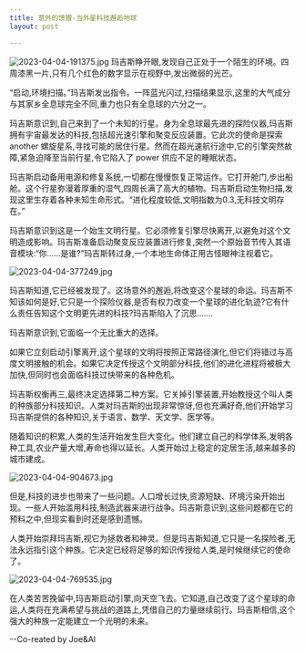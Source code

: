 ```yaml
---
title: 意外的馈赠-当外星科技邂逅地球
layout: post

---
```


![2023-04-04-191375.jpg](http://hijoe.net/assets/2023-04-04-191375.jpg)
玛吉斯睁开眼,发现自己正处于一个陌生的环境。四周漆黑一片,只有几个红色的数字显示在视野中,发出微弱的光芒。

“启动,环境扫描。”玛吉斯发出指令。一阵蓝光闪过,扫描结果显示,这里的大气成分与其家乡全息球完全不同,重力也只有全息球的六分之一。

玛吉斯意识到,自己来到了一个未知的行星。身为全息球最先进的探险仪器,玛吉斯拥有宇宙最发达的科技,包括超光速引擎和聚变反应装置。它此次的使命是探索 another 螺旋星系,寻找可能的居住行星。然而在超光速航行途中,它的引擎突然故障,紧急迫降至当前行星,令它陷入了 power 供应不足的睡眠状态。

玛吉斯启动备用电源和修复系统,一切都在慢慢恢复正常运作。它打开舱门,步出船舱。这个行星弥漫着厚重的湿气,四周长满了高大的植物。玛吉斯启动生物扫描,发现这里生存着各种未知生命形式。“进化程度较低,文明指数为0.3,无科技文明存在。”

玛吉斯意识到这是一个始生文明行星。它必须修复引擎尽快离开,以避免对这个文明造成影响。玛吉斯准备启动聚变反应装置进行修复,突然一个原始音节传入其语音模块:“你......是谁?”玛吉斯转过身,一个本地生命体正用古怪眼神注视着它。

![2023-04-04-377249.jpg](http://hijoe.net/assets/2023-04-04-377249.jpg)

玛吉斯知道,它已经被发现了。这场意外的邂逅,将改变这个星球的命运。玛吉斯不知该如何是好,它只是一个探险仪器,是否有权力改变一个星球的进化轨迹?它有什么责任告知这个文明更先进的科技?玛吉斯陷入了沉思.......

玛吉斯意识到,它面临一个无比重大的选择。

如果它立刻启动引擎离开,这个星球的文明将按照正常路径演化,但它们将错过与高度文明接触的机会。如果它决定传授这个文明部分科技,他们的进化进程将被极大加快,但同时也会面临科技过快带来的各种危机。

玛吉斯权衡再三,最终决定选择第二种方案。它关掉引擎装置,开始教授这个叫人类的种族部分科技知识。人类对玛吉斯的出现非常惊讶,但也充满好奇,他们开始学习玛吉斯提供的各种知识,关于语言、数学、天文学、医学等。

随着知识的积累,人类的生活开始发生巨大变化。他们建立自己的科学体系,发明各种工具,农业产量大增,寿命也得以延长。人类开始过上稳定的定居生活,越来越多的城市建成。

![2023-04-04-904673.jpg](http://hijoe.net/assets/2023-04-04-904673.jpg)

但是,科技的进步也带来了一些问题。人口增长过快,资源短缺、环境污染开始出现。一些人开始滥用科技,制造武器来进行战争。玛吉斯意识到,这些问题都在它的预料之中,但现实看到时还是感到遗憾。

人类开始崇拜玛吉斯,视它为拯救者和神灵。但是玛吉斯知道,它只是一名探险者,无法永远指引这个种族。它决定已经将足够的知识传授给人类,是时候继续它的使命了。

![2023-04-04-769535.jpg](http://hijoe.net/assets/2023-04-04-769535.jpg)

在人类苦苦挽留中,玛吉斯启动引擎,向天空飞去。它知道,自己改变了这个星球的命运,人类将在充满希望与挑战的道路上,凭借自己的力量继续前行。玛吉斯相信,这个强大的种族一定能建立一个光明的未来。

--Co-reated by Joe&AI
